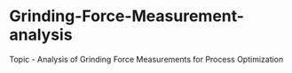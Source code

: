# Grinding-Force-Measurement-analysis
Topic - Analysis of Grinding Force Measurements for Process Optimization
